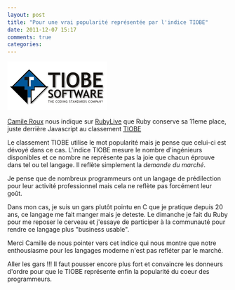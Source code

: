 ```yaml
---
layout: post
title: "Pour une vrai popularité représentée par l'indice TIOBE"
date: 2011-12-07 15:17
comments: true
categories: 
---
```


<img src="/images/post_icons/tiobe.png" class="post_icon float_left" alt="Tiobe icon">

[Camile Roux](http://www.camilleroux.com/) nous indique sur [RubyLive](http://rubylive.fr/items/157-ruby-toujours-11eme-au-classement-tiobe) que Ruby conserve sa 11eme place, juste derrière Javascript au classement [TIOBE](www.tiobe.com)

Le classement TIOBE utilise le mot popularité mais je pense que celui-ci est dévoyé dans ce cas.
L'indice TIOBE mesure le nombre d'ingénieurs disponibles et ce nombre ne représente pas la joie que chacun éprouve dans tel ou tel langage.
Il reflète simplement la _demande du marché_.

Je pense que de nombreux programmeurs ont un langage de prédilection pour leur activité professionnel mais cela ne reflète pas forcément leur goût.

Dans mon cas, je suis un gars plutôt pointu en C que je pratique depuis 20 ans, ce langage me fait manger mais je deteste.
Le dimanche je fait du Ruby pour me reposer le cerveau et j'essaye de participer à la communauté pour rendre ce langage plus "business usable".

Merci Camille de nous pointer vers cet indice qui nous montre que notre enthousiasme pour les langages moderne n'est pas refléter par le marché.

Aller les gars !!! 
Il faut pousser encore plus fort et convaincre les donneurs d'ordre pour que le TIOBE représente enfin la popularité du coeur des programmeurs.

